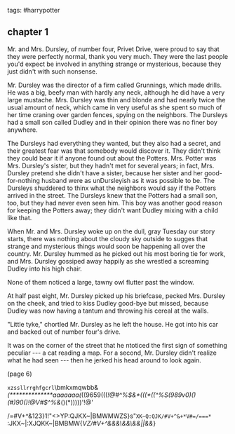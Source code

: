 tags: #harrypotter 

## chapter 1
Mr. and Mrs. Dursley, of number four, Privet Drive, were proud to say that they were perfectly normal, thank you very much. They were the last people you'd expect be involved in anything strange or mysterious, because they just didn't with such nonsense.

Mr. Dursley was the director of a firm called Grunnings, which made drills. He was a big, beefy man with hardly any neck, although he did have a very large mustache. Mrs. Dursley was thin and blonde and had nearly twice the usual amount of neck, which came in very useful as she spent so much of her time craning over garden fences, spying on the neighbors. The Dursleys had a small son called Dudley and in their opinion there was no finer boy anywhere.

The Dursleys had everything they wanted, but they also had a secret, and their greatest fear was that somebody would discover it. They didn't think they could bear it if anyone found out about the Potters. Mrs. Potter was Mrs. Dursley's sister, but they hadn't met for several years; in fact, Mrs. Dursley pretend she didn't have a sister, because her sister and her good-for-nothing husband were as unDursleyish as it was possible to be. The Dursleys shuddered to thinx what the neighbors would say if the Potters arrived in the street. The Dursleys knew that the Potters had a small son, too, but they had never even seen him. This boy was another good reason for keeping the Potters away; they didn't want Dudley mixing with a child like that.

When Mr. and Mrs. Dursley woke up on the dull, gray Tuesday our story starts, there was nothing about the cloudy sky outside to sugges that strange and mysterious things would soon be happening all over the country. Mr. Dursley hummed as he picked out his most boring tie for work, and Mrs. Dursley gossiped away happily as she wrestled a screaming Dudley into his high chair.

None of them noticed a large, tawny owl flutter past the window.

At half past eight, Mr. Dursley picked up his briefcase, pecked Mrs. Dursley on the cheek, and tried to kiss Dudley good-bye but missed, because Dudley was now having a tantum and throwing his cereal at the walls.

"Little tyke," chortled Mr. Dursley as he left the house. He got into his car and backed out of number four's drive.

It was on the corner of the street that he ntoticed the first sign of something peculiar --- a cat reading a map. For a second, Mr. Dursley didn't realize what he had seen --- then he jerked his head around to look again.

(page 6)


`xzssllrrghfgcrl`\bmkxmqwbb$%"<<>PYFGCR:QJKX~/=#V+^&*1***1*^%%%$&*(**************aaaaaaa(*((9659(((*!@#^%$&*(((*((^%S(989v0)()(#)90()!@V#$^%&*()(*)))))'!@'

/=#V+^&123}1!"<>YP:QJKX~|BMWMWZS}s"`XK~Q:QJK/#V+^&+*V#=/===*`
:JKX~|\:XJQKK~|BMBMW{_VZ/#V+^&&&\\&&\\\&&||&&_}